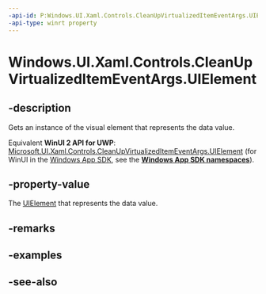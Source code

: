 ```yaml
---
-api-id: P:Windows.UI.Xaml.Controls.CleanUpVirtualizedItemEventArgs.UIElement
-api-type: winrt property
---
```


<!-- Property syntax
public Windows.UI.Xaml.UIElement UIElement { get; }
-->

# Windows.UI.Xaml.Controls.CleanUpVirtualizedItemEventArgs.UIElement

## -description
Gets an instance of the visual element that represents the data value.

Equivalent **WinUI 2 API for UWP**: [Microsoft.UI.Xaml.Controls.CleanUpVirtualizedItemEventArgs.UIElement](/windows/winui/api/microsoft.ui.xaml.controls.cleanupvirtualizeditemeventargs.uielement) (for WinUI in the [Windows App SDK](/windows/apps/windows-app-sdk/), see the **[Windows App SDK namespaces](/windows/windows-app-sdk/api/winrt/)**).

## -property-value
The [UIElement](../windows.ui.xaml/uielement.md) that represents the data value.

## -remarks

## -examples

## -see-also
